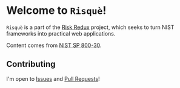 # Welcome to `Risquè`!

`Risquè` is a part of the [Risk Redux](https://risk-redux.io) project, which seeks to turn NIST frameworks into practical web applications.

Content comes from [NIST SP 800-30](https://csrc.nist.gov/publications/detail/sp/800-30/rev-1/final).

## Contributing

I'm open to [Issues](issues) and [Pull Requests](pulls)!